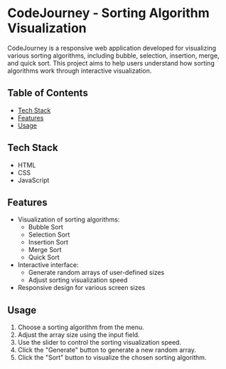# CodeJourney - Sorting Algorithm Visualization

CodeJourney is a responsive web application developed for visualizing various sorting algorithms, including bubble, selection, insertion, merge, and quick sort. This project aims to help users understand how sorting algorithms work through interactive visualization.

## Table of Contents
- [Tech Stack](#tech-stack)
- [Features](#features)
- [Usage](#usage)

## Tech Stack

- HTML
- CSS
- JavaScript

## Features

- Visualization of sorting algorithms:
  - Bubble Sort
  - Selection Sort
  - Insertion Sort
  - Merge Sort
  - Quick Sort
- Interactive interface:
  - Generate random arrays of user-defined sizes
  - Adjust sorting visualization speed
- Responsive design for various screen sizes

## Usage

1. Choose a sorting algorithm from the menu.
2. Adjust the array size using the input field.
3. Use the slider to control the sorting visualization speed.
4. Click the "Generate" button to generate a new random array.
5. Click the "Sort" button to visualize the chosen sorting algorithm.
